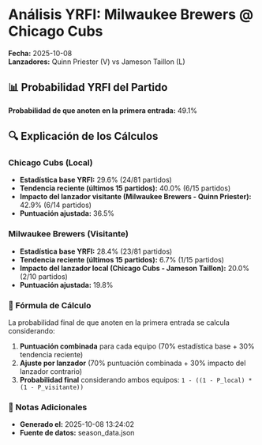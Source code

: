 # Análisis YRFI: Milwaukee Brewers @ Chicago Cubs

**Fecha:** 2025-10-08  
**Lanzadores:** Quinn Priester (V) vs Jameson Taillon (L)

## 📊 Probabilidad YRFI del Partido

**Probabilidad de que anoten en la primera entrada:** 49.1%

## 🔍 Explicación de los Cálculos

### Chicago Cubs (Local)
- **Estadística base YRFI:** 29.6% (24/81 partidos)
- **Tendencia reciente (últimos 15 partidos):** 40.0% (6/15 partidos)
- **Impacto del lanzador visitante (Milwaukee Brewers - Quinn Priester):** 42.9% (6/14 partidos)
- **Puntuación ajustada:** 36.5%

### Milwaukee Brewers (Visitante)
- **Estadística base YRFI:** 28.4% (23/81 partidos)
- **Tendencia reciente (últimos 15 partidos):** 6.7% (1/15 partidos)
- **Impacto del lanzador local (Chicago Cubs - Jameson Taillon):** 20.0% (2/10 partidos)
- **Puntuación ajustada:** 19.8%

### 📝 Fórmula de Cálculo

La probabilidad final de que anoten en la primera entrada se calcula considerando:
1. **Puntuación combinada** para cada equipo (70% estadística base + 30% tendencia reciente)
2. **Ajuste por lanzador** (70% puntuación combinada + 30% impacto del lanzador contrario)
3. **Probabilidad final** considerando ambos equipos: `1 - ((1 - P_local) * (1 - P_visitante))`

### 📌 Notas Adicionales

- **Generado el:** 2025-10-08 13:24:02
- **Fuente de datos:** season_data.json
